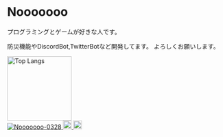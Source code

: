 # Nooooooo

プログラミングとゲームが好きな人です。

防災機能やDiscordBot,TwitterBotなど開発してます。
よろしくお願いします。

<p align="left"> 
  <img alt="Top Langs" height="150px" src="https://github-readme-stats.vercel.app/api/top-langs/?username=Nooooooo-0328&layout=compact&count_private=true&show_icons=true&theme=onedark"/><br>
  <a href="https://github.com/Nooooooo-0328/Nooooooo-0328/">
    <img src="https://komarev.com/ghpvc/?username=Nooooooo-0328" alt="Nooooooo-0328" />
  </a>
  <a href="http://twitter.com/Nooooooo_0328">
    <img height="20" src="https://img.shields.io/twitter/follow/Nooooooo_0328?label=Twitter&logo=twitter&style=flat" />
  </a>
  <a href="https://github.com/Nooooooo-0328">
    <img height="20" src="https://img.shields.io/github/followers/Nooooooo-0328?label=follow&logo=github&style=flat" />
  </a>
</p>

